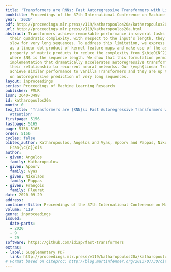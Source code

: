 ```yaml
---
title: 'Transformers are RNNs: Fast Autoregressive Transformers with Linear Attention'
booktitle: Proceedings of the 37th International Conference on Machine Learning
year: '2020'
pdf: http://proceedings.mlr.press/v119/katharopoulos20a/katharopoulos20a.pdf
url: http://proceedings.mlr.press/v119/katharopoulos20a.html
abstract: Transformers achieve remarkable performance in several tasks but due to
  their quadratic complexity, with respect to the input’s length, they are prohibitively
  slow for very long sequences. To address this limitation, we express the self-attention
  as a linear dot-product of kernel feature maps and make use of the associativity
  property of matrix products to reduce the complexity from $\bigO{N^2}$ to $\bigO{N}$,
  where $N$ is the sequence length. We show that this formulation permits an iterative
  implementation that dramatically accelerates autoregressive transformers and reveals
  their relationship to recurrent neural networks. Our \emph{Linear Transformers}
  achieve similar performance to vanilla Transformers and they are up to 4000x faster
  on autoregressive prediction of very long sequences.
layout: inproceedings
series: Proceedings of Machine Learning Research
publisher: PMLR
issn: 2640-3498
id: katharopoulos20a
month: 0
tex_title: 'Transformers are {RNN}s: Fast Autoregressive Transformers with Linear
  Attention'
firstpage: 5156
lastpage: 5165
page: 5156-5165
order: 5156
cycles: false
bibtex_author: Katharopoulos, Angelos and Vyas, Apoorv and Pappas, Nikolaos and Fleuret,
  Fran{\c{c}}ois
author:
- given: Angelos
  family: Katharopoulos
- given: Apoorv
  family: Vyas
- given: Nikolaos
  family: Pappas
- given: François
  family: Fleuret
date: 2020-09-29
address: 
container-title: Proceedings of the 37th International Conference on Machine Learning
volume: '119'
genre: inproceedings
issued:
  date-parts:
  - 2020
  - 9
  - 29
software: https://github.com/idiap/fast-transformers
extras:
- label: Supplementary PDF
  link: http://proceedings.mlr.press/v119/katharopoulos20a/katharopoulos20a-supp.pdf
# Format based on citeproc: http://blog.martinfenner.org/2013/07/30/citeproc-yaml-for-bibliographies/
---
```

